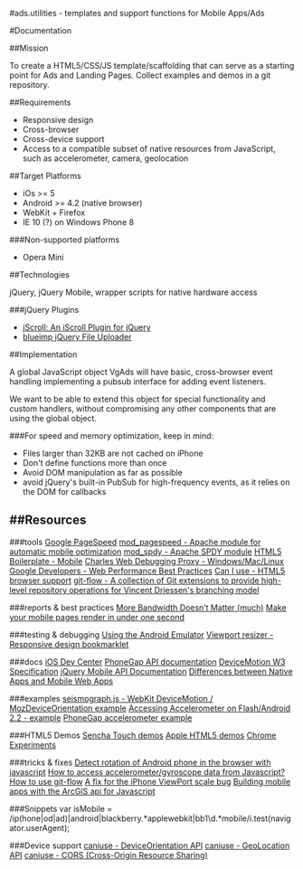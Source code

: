#ads.utilities - templates and support functions for Mobile Apps/Ads


#Documentation


##Mission

To create a HTML5/CSS/JS template/scaffolding that can serve as a starting point for Ads and Landing Pages.
Collect examples and demos in a git repository.



##Requirements
* Responsive design
* Cross-browser
* Cross-device support
* Access to a compatible subset of native resources from JavaScript, such as accelerometer, camera, geolocation


##Target Platforms
* iOs >= 5
* Android >= 4.2 (native browser)
* WebKit + Firefox
* IE 10 (?) on Windows Phone 8

###Non-supported platforms
* Opera Mini


##Technologies

jQuery, jQuery Mobile, wrapper scripts for native hardware access

###jQuery Plugins
* [jScroll: An iScroll Plugin for jQuery](http://teamddm.com/articles/jscroll-an-iscroll-plugin-for-jquery)
* [blueimp jQuery File Uploader](https://github.com/blueimp/jQuery-File-Upload)



##Implementation

A global JavaScript object VgAds will have basic, cross-browser event handling implementing a pubsub interface for adding event listeners.

We want to be able to extend this object for special functionality and custom handlers, without compromising any other components that are using the global object.

###For speed and memory optimization, keep in mind:

* Files larger than 32KB are not cached on iPhone
* Don't define functions more than once
* Avoid DOM manipulation as far as possible
* avoid jQuery's built-in PubSub for high-frequency events, as it relies on the DOM for callbacks



##Resources
----------------------------


###tools
 [Google PageSpeed](https://developers.google.com/speed/pagespeed/) 
 [mod_pagespeed - Apache module for automatic mobile optimization](https://developers.google.com/speed/pagespeed/mod) 
 [mod_spdy - Apache SPDY module](http://code.google.com/p/mod-spdy/) 
 [HTML5 Boilerplate - Mobile](http://html5boilerplate.com/mobile/) 
 [Charles Web Debugging Proxy - Windows/Mac/Linux](http://www.charlesproxy.com/) 
 [Google Developers - Web Performance Best Practices](https://developers.google.com/speed/docs/best-practices/) 
 [Can I use - HTML5 browser support](http://caniuse.com) 
 [git-flow - A collection of Git extensions to provide high-level repository operations for Vincent Driessen's branching model](https://github.com/nvie/gitflow) 


###reports & best practices
[More Bandwidth Doesn’t Matter (much)](http://www.belshe.com/2010/05/24/more-bandwidth-doesnt-matter-much/) 
[Make your mobile pages render in under one second](http://calendar.perfplanet.com/2012/make-your-mobile-pages-render-in-under-one-second/) 


###testing & debugging
[Using the Android Emulator](http://developer.android.com/tools/devices/emulator.html) 
[Viewport resizer - Responsive design bookmarklet](http://lab.maltewassermann.com/viewport-resizer/) 


###docs
[iOS Dev Center](https://developer.apple.com/devcenter/ios/index.action) 
[PhoneGap API documentation](http://docs.phonegap.com/en/2.5.0/index.html) 
[DeviceMotion W3 Specification](http://dev.w3.org/geo/api/spec-source-orientation.html#devicemotion) 
[jQuery Mobile API Documentation](http://api.jquerymobile.com/)
[Differences between Native Apps and Mobile Web Apps](http://en.wikipedia.org/wiki/HTML5_in_mobile_devices#Differences_from_Native_Apps_and_Mobile_Web_Apps)


###examples
[seismograph.js - WebKit DeviceMotion / MozDeviceOrientation example](http://isthisanearthquake.com/seismograph.html)
[Accessing Accelerometer on Flash/Android 2.2 - example](http://www.mobilexweb.com/blog/android-froyo-html5-accelerometer-flash-player)
[PhoneGap accelerometer example](http://www.mobilexweb.com/samples/ball.html)


###HTML5 Demos
[Sencha Touch demos](http://www.sencha.com/products/touch/demos/)
[Apple HTML5 demos](http://www.apple.com/html5/)
[Chrome Experiments](http://www.chromeexperiments.com/)


###tricks & fixes
[Detect rotation of Android phone in the browser with javascript](http://stackoverflow.com/questions/1649086/detect-rotation-of-android-phone-in-the-browser-with-javascript)
[How to access accelerometer/gyroscope data from Javascript?](http://stackoverflow.com/questions/4378435/how-to-access-accelerometer-gyroscope-data-from-javascript/4378439)
[How to use git-flow](http://jeffkreeftmeijer.com/2010/why-arent-you-using-git-flow/)
[A fix for the iPhone ViewPort scale bug](http://www.blog.highub.com/mobile-2/a-fix-for-iphone-viewport-scale-bug/)
[Building mobile apps with the ArcGIS api for Javascript](http://www.slideshare.net/esrinederland/building-mobile-apps-with-the-arcgis-api-for-javascript-esri-andy-gup-and-antoon-uijtdehaag)

###Snippets
    var isMobile = /ip(hone|od|ad)|android|blackberry.*applewebkit|bb1\d.*mobile/i.test(navigator.userAgent);



###Device support
[caniuse - DeviceOrientation API](http://caniuse.com/#feat=deviceorientation)
[caniuse - GeoLocation API](http://caniuse.com/#feat=geolocation)
[caniuse - CORS (Cross-Origin Resource Sharing)](http://caniuse.com/#feat=cors)